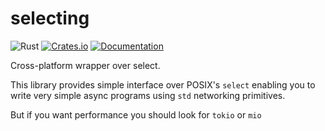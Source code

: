 # selecting

![Rust](https://github.com/DoumanAsh/uuid/workflows/Rust/badge.svg?branch=master)
[![Crates.io](https://img.shields.io/crates/v/selecting.svg)](https://crates.io/crates/selecting)
[![Documentation](https://docs.rs/selecting/badge.svg)](https://docs.rs/crate/selecting/)

Cross-platform wrapper over select.

This library provides simple interface over POSIX's `select` enabling you to write
very simple async programs using `std` networking primitives.

But if you want performance you should look for `tokio` or `mio`
